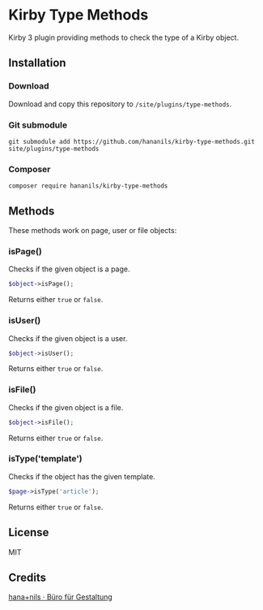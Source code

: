 # Kirby Type Methods

Kirby 3 plugin providing methods to check the type of a Kirby object.

## Installation

### Download

Download and copy this repository to `/site/plugins/type-methods`.

### Git submodule

```
git submodule add https://github.com/hananils/kirby-type-methods.git site/plugins/type-methods
```

### Composer

```
composer require hananils/kirby-type-methods
```

## Methods

These methods work on page, user or file objects:

### isPage()

Checks if the given object is a page.

```php
$object->isPage();
```

Returns either `true` or `false`.

### isUser()

Checks if the given object is a user.

```php
$object->isUser();
```

Returns either `true` or `false`.

### isFile()

Checks if the given object is a file.

```php
$object->isFile();
```

Returns either `true` or `false`.

### isType('template')

Checks if the object has the given template.

```php
$page->isType('article');
```

Returns either `true` or `false`.

## License

MIT

## Credits

[hana+nils · Büro für Gestaltung](https://hananils.de)
